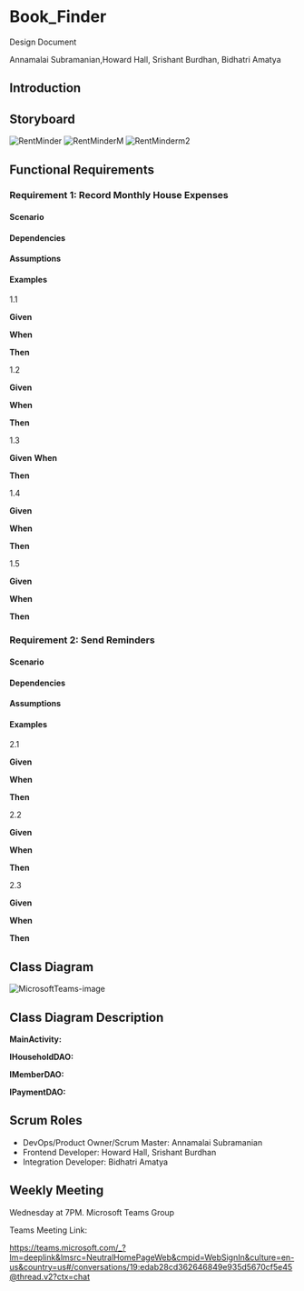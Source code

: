 # Book_Finder
Design Document  
  
Annamalai Subramanian,Howard Hall, Srishant Burdhan, Bidhatri Amatya

## Introduction


## Storyboard

![RentMinder](https://user-images.githubusercontent.com/112514952/214733059-0a0e8303-5f76-4973-9c1f-d5545adeb427.png)
![RentMinderM](https://user-images.githubusercontent.com/112514952/221339203-5acefb93-560e-46a9-9ea4-8a95ceec3c6e.png)
![RentMinderm2](https://user-images.githubusercontent.com/112514952/221339207-d63b1c5b-7daa-4b38-877a-de3d2f0a526f.png)

## Functional Requirements

### Requirement 1: Record Monthly House Expenses

#### Scenario


  
#### Dependencies

  
#### Assumptions


  
#### Examples

1.1
  
**Given** 

**When**

**Then** 
  
1.2
  
**Given** 

**When** 

**Then**   
  
1.3
  
**Given**
**When** 

**Then**  
  
1.4
  
**Given** 

**When** 

**Then** 
 
1.5

**Given** 

**When** 

**Then** 

### Requirement 2: Send Reminders

#### Scenario

  
#### Dependencies

  
#### Assumptions


  
#### Examples

2.1
  
**Given** 

**When** 

**Then** 
  
2.2 
  
**Given** 

**When**   

**Then**
  
2.3 
  
**Given** 

**When** 

**Then** 
  
## Class Diagram
  
![MicrosoftTeams-image](https://user-images.githubusercontent.com/112514952/214878074-7032179e-9e77-41a6-a2a8-211a16cd1ba9.png)
 
 ## Class Diagram Description
 
 **MainActivity:**
 
**IHouseholdDAO:** 

**IMemberDAO:** 

**IPaymentDAO:** 

## Scrum Roles

* DevOps/Product Owner/Scrum Master: Annamalai Subramanian
* Frontend Developer: Howard Hall, Srishant Burdhan
* Integration Developer: Bidhatri Amatya

## Weekly Meeting

Wednesday at 7PM. Microsoft Teams Group

Teams Meeting Link:

https://teams.microsoft.com/_?lm=deeplink&lmsrc=NeutralHomePageWeb&cmpid=WebSignIn&culture=en-us&country=us#/conversations/19:edab28cd362646849e935d5670cf5e45@thread.v2?ctx=chat



